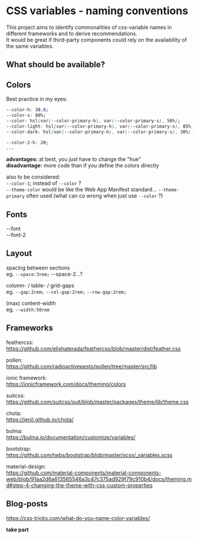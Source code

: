 # CSS variables - naming conventions

This project aims to identify commonalities of css-variable names in different frameworks and to derive recommendations.  
It would be great if third-party components could rely on the availability of the same variables.  

## What should be available?

## Colors
Best practice in my eyes:  
```css
--color-h: 38.8;  
--color-s: 80%;  
--color: hsl(var(--color-primary-h), var(--color-primary-s), 50%);  
--color-light: hsl(var(--color-primary-h), var(--color-primary-s), 85%);   
--color-dark: hsl(var(--color-primary-h), var(--color-primary-s), 30%);  

--color-2-h: 20;   
...   
```

**advantages:** at best, you just have to change the "hue"  
**disadvantage:** more code than if you define the colors directly  

also to be considered:  
`--color-1`;  instead of `--color` ?  
`--theme-color` would be like the Web App Manifest standard...
`--theme-primary` often used (what can co wrong when just use `--color` ?)  



## Fonts
--font  
--font-2  

## Layout

spacing between sections  
eg. `--space:3rem;` --space-2...?  

column- / table- / grid-gaps  
eg. `--gap:2rem;` `--col-gap:2rem;` `--row-gap:2rem;`  

(max) content-width  
eg. `--width:50rem`  


## Frameworks

feathercss:  
https://github.com/elishaterada/feathercss/blob/master/dist/feather.css

pollen:  
https://github.com/radioactivepesto/pollen/tree/master/src/lib

ionic framework:  
https://ionicframework.com/docs/theming/colors

suitcss:  
https://github.com/suitcss/suit/blob/master/packages/theme/lib/theme.css

chota:  
https://jenil.github.io/chota/

bulma:  
https://bulma.io/documentation/customize/variables/

bootstrap:  
https://github.com/twbs/bootstrap/blob/master/scss/_variables.scss

material-design:  
https://github.com/material-components/material-components-web/blob/91aa2d6a613565546a3c47c375ad929f79c910b4/docs/theming.md#step-4-changing-the-theme-with-css-custom-properties



## Blog-posts
https://css-tricks.com/what-do-you-name-color-variables/
  
  
  
**take part**
